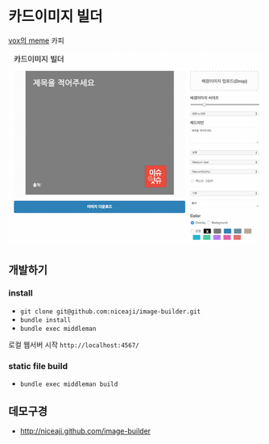 # 카드이미지 빌더 

[vox의 meme](https://github.com/voxmedia/meme) 카피 

![screenshot](readme.png)

## 개발하기 

### install 

* `git clone git@github.com:niceaji/image-builder.git`
* `bundle install`
* `bundle exec middleman`

로컬 웹서버 시작 `http://localhost:4567/`

### static file build 

* `bundle exec middleman build`

## 데모구경 

* http://niceaji.github.com/image-builder

